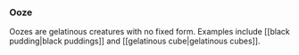 ### Ooze

Oozes are gelatinous creatures with no fixed form. Examples include [[black pudding|black puddings]] and [[gelatinous cube|gelatinous cubes]].